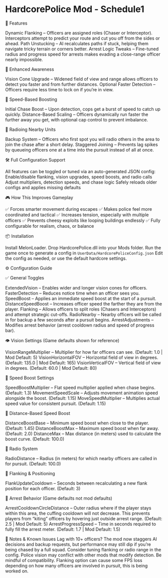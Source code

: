 # HardcorePolice Mod - Schedule1


🚨 Features

Dynamic Flanking – Officers are assigned roles (Chaser or Interceptor). Interceptors attempt to predict your route and cut you off from the sides or ahead.
Path Unstucking – AI recalculates paths if stuck, helping them navigate tricky terrain or corners better.
Arrest Logic Tweaks – Fine-tuned radius and progress speed for arrests makes evading a close-range officer nearly impossible.


🧠 Enhanced Awareness

Vision Cone Upgrade – Widened field of view and range allows officers to detect you faster and from further distances.
Optional Faster Detection – Officers require less time to lock on if you’re in view.


🏃 Speed-Based Boosting

Initial Chase Boost – Upon detection, cops get a burst of speed to catch up quickly.
Distance-Based Scaling – Officers dynamically run faster the further away you get, with optional cap control to prevent imbalance.


📡 Radioing Nearby Units

Backup System – Officers who first spot you will radio others in the area to join the chase after a short delay.
Staggered Joining – Prevents lag spikes by queueing officers one at a time into the pursuit instead of all at once.


🛠️ Full Configuration Support

All features can be toggled or tuned via an auto-generated JSON config:
Enable/disable flanking, vision upgrades, speed boosts, and radio calls
Adjust multipliers, detection speeds, and chase logic
Safely reloads older configs and applies missing defaults


🎮 How This Improves Gameplay

✅ Forces smarter movement during escapes
✅ Makes police feel more coordinated and tactical
✅ Increases tension, especially with multiple officers
✅ Prevents cheesy exploits like looping buildings endlessly
✅ Fully configurable for realism, chaos, or balance


📦 Installation

Install MelonLoader.
Drop HardcorePolice.dll into your Mods folder.
Run the game once to generate a config in `UserData/HardcorePoliceConfig.json`
Edit the config as needed, or use the default hardcore settings.


⚙️ Configuration Guide

✅ General Toggles

ExtendedVision – Enables wider and longer vision cones for officers.
FasterDetection – Reduces notice time when an officer sees you.
SpeedBoost – Applies an immediate speed boost at the start of a pursuit.
DistanceSpeedBoost – Increases officer speed the farther they are from the player.
Flanking – Allows officers to split roles (Chasers and Interceptors) and attempt strategic cut-offs.
RadioNearby – Nearby officers will be called in for backup a few seconds after a pursuit begins.
ArrestAdjustments – Modifies arrest behavior (arrest cooldown radius and speed of progress bar).


👁️ Vision Settings (Game defaults shown for reference)

VisionRangeMultiplier – Multiplier for how far officers can see. (Default: 1.0 | Mod Default: 5)
VisionHorizontalFOV – Horizontal field of view in degrees. (Default: 135.0 | Mod Default: 165)
VisionVerticalFOV – Vertical field of view in degrees. (Default: 60.0 | Mod Default: 80)


🏃 Speed Boost Settings

SpeedBoostMultiplier – Flat speed multiplier applied when chase begins. (Default: 1.3)
MovementSpeedScale – Adjusts movement animation speed alongside the boost. (Default: 1.15)
MoveSpeedMultiplier – Multiplies actual speed value for consistent pursuit. (Default: 1.15)


📏 Distance-Based Speed Boost

DistanceBoostBase – Minimum speed boost when close to the player. (Default: 1.45)
DistanceBoostMax – Maximum speed boost when far away. (Default: 2.0)
DistanceMax – Max distance (in meters) used to calculate the boost curve. (Default: 100.0)


📡 Radio System

RadioDistance – Radius (in meters) for which nearby officers are called in for pursuit. (Default: 100.0)


🔀 Flanking & Positioning

FlankUpdateCooldown – Seconds between recalculating a new flank position for each officer. (Default: 3)


👮 Arrest Behavior (Game defaults not mod defaults)

ArrestCooldownCircleDistance – Outer radius where if the player stays within this area, the cuffing cooldown will not decrease. This prevents players from “kiting” officers by hovering just outside arrest range. (Default: 2.5 | Mod Default: 5)
ArrestProgressSpeed – Time in seconds required to fully fill the arrest meter. (Default: 1.7 | Mod Default: 1.5)


🧪 Notes & Known Issues
Lag with 10+ officers? The mod now staggers AI decisions and backup requests, but performance may still dip if you’re being chased by a full squad. Consider tuning flanking or radio range in the config.
Police vision may conflict with other mods that modify detection. Be mindful of compatibility.
Flanking option can cause some FPS loss depending on how many officers are involved in pursuit, this is being worked on.
